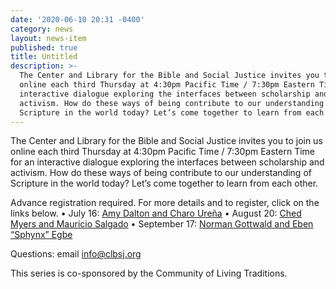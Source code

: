 ```yaml
---
date: '2020-06-10 20:31 -0400'
category: news
layout: news-item
published: true
title: Untitled
description: >-
  The Center and Library for the Bible and Social Justice invites you to join us
  online each third Thursday at 4:30pm Pacific Time / 7:30pm Eastern Time for an
  interactive dialogue exploring the interfaces between scholarship and
  activism. How do these ways of being contribute to our understanding of
  Scripture in the world today? Let’s come together to learn from each other.
---
```

The Center and Library for the Bible and Social Justice invites you to
join us online each third Thursday at 4:30pm Pacific Time / 7:30pm
Eastern Time for an interactive dialogue exploring the interfaces
between scholarship and activism. How do these ways of being contribute
to our understanding of Scripture in the world today? Let’s come
together to learn from each other.

Advance registration required. For more details and to register, click
on the links below.
     • July 16: [Amy Dalton and Charo Ureña](https://clbsj.org/events/2020/07/16/scholar-activist-encounter-charo-ure-a-and-amy-dalton/)
     • August 20: [Ched Myers and Mauricio Salgado](https://clbsj.org/events/2020/08/20/scholar-activist-encounter-mauricio-salgado-and-ched-myers/)
     • September 17: [Norman Gottwald and Eben “Sphynx” Egbe](https://clbsj.org/events/2020/09/17/scholar-activist-encounter-eben-sphynx-egbe-and-norman-gottwald/)

Questions: email [info@clbsj.org](mailto:info@clbsj.org)

This series is co-sponsored by the Community of Living Traditions.

